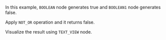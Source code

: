 In this example, `BOOLEAN` node generates true and `BOOLEAN1` node generates false.

Apply `NOT_OR` operation and it returns false.

Visualize the result using `TEXT_VIEW` node.